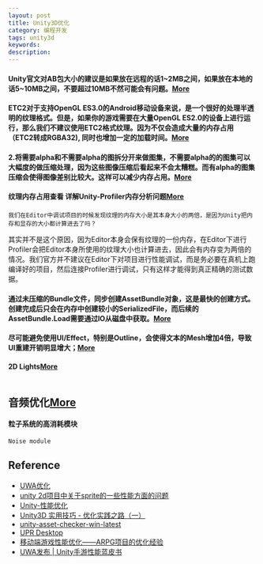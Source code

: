 ```yaml
---
layout: post
title: Unity3D优化
category: 编程开发
tags: unity3d
keywords: 
description: 
---
```


#### Unity官文对AB包大小的建议是如果放在远程的话1~2MB之间，如果放在本地的话5~10MB之间，不要超过10MB不然可能会有问题。[More](https://sunweizhe.cn/2020/05/21/%E7%BB%86%E8%AF%B4Unity%E4%B8%AD%E7%9A%84Asset/)


#### ETC2对于支持OpenGL ES3.0的Android移动设备来说，是一个很好的处理半透明的纹理格式。但是，如果你的游戏需要在大量OpenGL ES2.0的设备上进行运行，那么我们不建议使用ETC2格式纹理。因为不仅会造成大量的内存占用（ETC2转成RGBA32), 同时也增加一定的加载时间。[More](https://xinzhuzi.github.io/2020/05/08/Unity/Optimize/UWA%E4%BC%98%E5%8C%96/)


#### 2.将需要alpha和不需要alpha的图拆分开来做图集，不需要alpha的的图集可以大幅度的做压缩处理，因为这些图像压缩后看起来不会太糟糕。而有alpha的图集压缩会使得图像差别比较大。这样可以减少内存占用。[More](https://www.jianshu.com/p/1e58e995c1f8)

#### 纹理内存占用查看 详解Unity-Profiler内存分析问题[More](https://hcq0618.github.io/blog/categories/Unity%E4%BC%98%E5%8C%96/page/6/)

```
我们在Editor中调试项目的时候发现纹理的内存大小是其本身大小的两倍，是因为Unity把内存和显存的大小都计算进去了吗？
```
其实并不是这个原因，因为Editor本身会保有纹理的一份内存，在Editor下进行Profiler会把Editor本身所使用的纹理大小也计算进去，因此会有内存变为两倍的情况。我们官方并不建议在Editor下对项目进行性能调试，而是务必要在真机上跑编译好的项目，然后连接Profiler进行调试，只有这样才能得到真正精确的测试数据。

#### 通过未压缩的Bundle文件，同步创建AssetBundle对象，这是最快的创建方式。创建完成后只会在内存中创建较小的SerializedFile，而后续的AssetBundle.Load需要通过IO从磁盘中获取。[More](https://blog.uwa4d.com/archives/ABTheory.html)

#### 尽可能避免使用UI/Effect，特别是Outline，会使得文本的Mesh增加4倍，导致UI重建开销明显增大；[More](https://davidsheh.github.io/post/unity-ugui-optimize/)

#### 2D Lights[More](https://www.youtube.com/watch?v=OfaqrawYOxQ)

```

```

## 音频优化[More](https://zhuanlan.zhihu.com/p/362941227)

#### 粒子系统的高消耗模块

```
Noise module
```

## Reference

* [UWA优化](https://xinzhuzi.github.io/2020/05/08/Unity/Optimize/UWA%E4%BC%98%E5%8C%96/)
* [unity 2d项目中关于sprite的一些性能方面的问题](https://icode.best/i/33206551342020)
* [Unity-性能优化](https://www.cnblogs.com/Jaysonhome/p/13503452.html)
* [Unity3D 实用技巧 - 优化实践之路（一）](https://developer.unity.cn/projects/6409ebf8edbc2a6b5d462313)
* [unity-asset-checker-win-latest](https://upr.unity.cn/instructions/assetchecker)
* [UPR Desktop](https://upr.unity.cn/instructions/desktop)
* [移动端游戏性能优化——ARPG项目的优化经验](https://juejin.cn/post/7083135492300439559)
* [UWA发布 | Unity手游性能蓝皮书](https://blog.uwa4d.com/archives/BlueBook_2022.html)